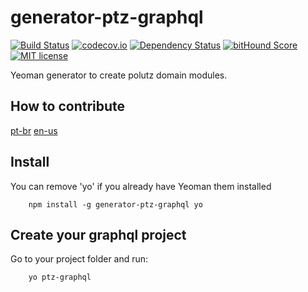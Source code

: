 # generator-ptz-graphql

[![Build Status](https://travis-ci.org/polutz/generator-ptz-graphql.svg)](https://travis-ci.org/polutz/generator-ptz-graphql)
[![codecov.io](http://codecov.io/github/polutz/generator-ptz-graphql/coverage.svg)](http://codecov.io/github/polutz/generator-ptz-graphql)
[![Dependency Status](https://gemnasium.com/polutz/generator-ptz-graphql.svg)](https://gemnasium.com/polutz/generator-ptz-graphql)
[![bitHound Score](https://www.bithound.io/github/gotwarlost/istanbul/badges/score.svg)](https://www.bithound.io/github/polutz/generator-ptz-graphql)
[![MIT license](http://img.shields.io/badge/license-MIT-brightgreen.svg)](http://opensource.org/licenses/MIT)

Yeoman generator to create polutz domain modules.

## How to contribute
[pt-br](https://github.com/polutz/generator-ptz-graphql/blob/master/docs/contribute.pt-br.md)
[en-us](https://github.com/polutz/generator-ptz-graphql/blob/master/docs/contribute.md)

## Install
You can remove 'yo' if you already have Yeoman them installed
```
    npm install -g generator-ptz-graphql yo
```

## Create your graphql project
Go to your project folder and run:
```    
    yo ptz-graphql
```
